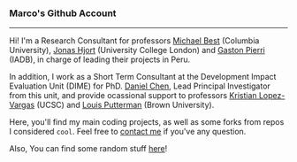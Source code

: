 ### Marco's Github Account
----

Hi! I'm a Research Consultant for professors [Michael Best](https://econ.columbia.edu/econpeople/michael-best/) (Columbia University), [Jonas Hjort](https://sites.google.com/site/jonashjort/) (University College London) and [Gaston Pierri](https://gastonpierri.com/) (IADB), in charge of leading their projects in Peru.

In addition, I work as a Short Term Consultant at the Development Impact Evaluation Unit (DIME) for PhD. [Daniel Chen](https://blogs.worldbank.org/team/daniel-li-chen), Lead Principal Investigator from this unit, and provide ocassional support to professors [Kristian Lopez-Vargas](https://kmlv.github.io/) (UCSC) and [Louis Putterman](https://www.brown.edu/academics/population-studies/people/person/louis-putterman) (Brown University).

Here, you'll find my main coding projects, as well as some forks from repos I considered `cool`. Feel free to [contact me](mailto:a20141676@pucp.edu.pe) if you've any question.

Also, You can find some random stuff [here](https://www.youtube.com/watch?v=dQw4w9WgXcQ)!
